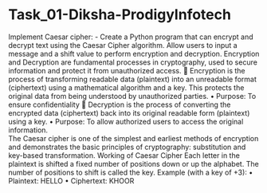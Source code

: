 # Task_01-Diksha-ProdigyInfotech
Implement Caesar cipher: - Create a Python program that can encrypt and decrypt text using the Caesar Cipher algorithm. Allow users to input a message and a shift value to perform encryption and decryption.
Encryption and Decryption are fundamental processes in cryptography, used to secure information and protect it from unauthorized access.
	Encryption is the process of transforming readable data (plaintext) into an unreadable format (ciphertext) using a mathematical algorithm and a key.
This protects the original data from being understood by unauthorized parties.
•	Purpose: To ensure confidentiality
	Decryption is the process of converting the encrypted data (ciphertext) back into its original readable form (plaintext) using a key.
•	Purpose: To allow authorized users to access the original information.                            
The Caesar cipher is one of the simplest and earliest methods of encryption and demonstrates the basic principles of cryptography: substitution and key-based transformation.
Working of Caesar Cipher
Each letter in the plaintext is shifted a fixed number of positions down or up the alphabet.
The number of positions to shift is called the key.
Example (with a key of +3):
•	Plaintext: HELLO
•	Ciphertext: KHOOR
